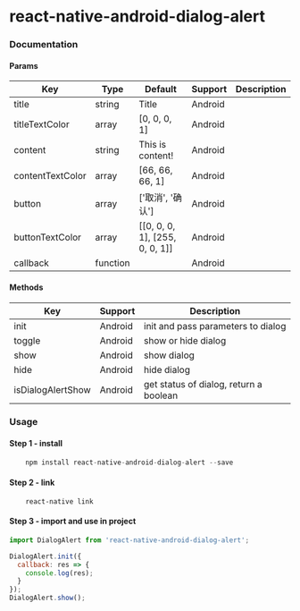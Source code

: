# react-native-android-dialog-alert

### Documentation

#### Params

|Key | Type | Default| Support | Description |
| --- | --- | ---- | ------ | ----------- |
|title                 | string  | Title                           |     Android  |   |
|titleTextColor        | array   | [0, 0, 0, 1]                    |     Android  |   |
|content               | string  | This is content!                |     Android  |   |
|contentTextColor      | array   | [66, 66, 66, 1]                 |     Android  |   |
|button                | array   | ['取消', '确认']                  |     Android  |   |
|buttonTextColor       | array   | [[0, 0, 0, 1], [255, 0, 0, 1]]  |     Android  |   |
|callback              | function|                                 |     Android  |   |

#### Methods

|Key | Support | Description |
| --- | ---- | ----------- |
|init              | Android | init and pass parameters to dialog      |
|toggle            | Android | show or hide dialog                     |
|show              | Android | show dialog                             |
|hide              | Android | hide dialog                             |
|isDialogAlertShow | Android | get status of dialog, return a boolean  |


### Usage

#### Step 1 - install

```javascript
	npm install react-native-android-dialog-alert --save
```

#### Step 2 - link

```
	react-native link
```

#### Step 3 - import and use in project

```javascript
import DialogAlert from 'react-native-android-dialog-alert';

DialogAlert.init({
  callback: res => {
    console.log(res);
  }
});
DialogAlert.show();
	
```